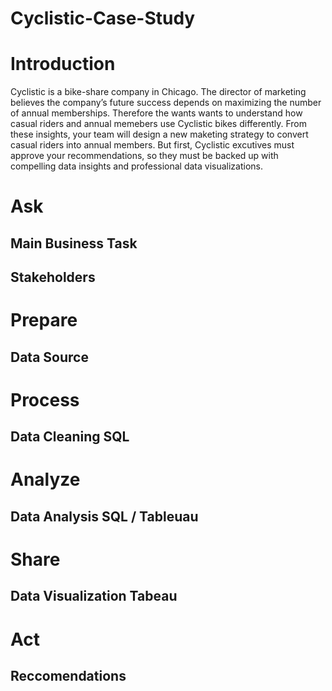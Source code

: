 # Cyclistic-Case-Study


# Introduction

Cyclistic is a bike-share company in Chicago. The director of marketing believes the company’s future success depends on maximizing the number of annual memberships.
Therefore the wants wants to understand how casual riders and annual memebers use Cyclistic bikes differently.
From these insights, your team will design a new maketing strategy to convert casual riders into annual members.
But first, Cyclistic excutives must approve your recommendations, so they must be backed up with compelling data insights and professional data visualizations.

# Ask
## Main Business Task
## Stakeholders

# Prepare
## Data Source

# Process
## Data Cleaning SQL

# Analyze
## Data Analysis SQL / Tableuau

# Share
## Data Visualization Tabeau

# Act
## Reccomendations
